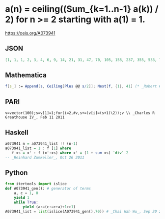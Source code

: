 # a\(n\) \= ceiling\(\(Sum\_\{k\=1\.\.n\-1\} a\(k\)\) / 2\) for n \>\= 2 starting with a\(1\) \= 1\.
https://oeis.org/A073941
## JSON
```JSON
[1, 1, 1, 2, 3, 4, 6, 9, 14, 21, 31, 47, 70, 105, 158, 237, 355, 533, 799, 1199, 1798, 2697, 4046, 6069, 9103, 13655, 20482, 30723, 46085, 69127, 103691, 155536, 233304, 349956, 524934, 787401, 1181102, 1771653, 2657479, 3986219, 5979328, 8968992]
```
## Mathematica
```Mathematica
f[s_] := Append[s, Ceiling[Plus @@ s/2]]; Nest[f, {1}, 41] (* _Robert G. Wilson v_, Jul 07 2006 *)
```
## PARI
```PARI
v=vector(100);s=v[1]=1;for(i=2,#v,s+=(v[i]=(s+1)\2));v \\ _Charles R Greathouse IV_, Feb 11 2011
```
## Haskell
```Haskell
a073941 n = a073941_list !! (n-1)
a073941_list = 1 : f [1] where
   f xs = x' : f (x':xs) where x' = (1 + sum xs) `div` 2
-- _Reinhard Zumkeller_, Oct 26 2011
```
## Python
```Python
from itertools import islice
def A073941_gen(): # generator of terms
    a, c = 1, 0
    yield 1
    while True:
        yield (a:=(c:=c+a)+1>>1)
A073941_list = list(islice(A073941_gen(),70)) # _Chai Wah Wu_, Sep 20 2022
```
